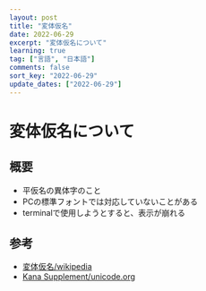 ```yaml
---
layout: post
title: "変体仮名"
date: 2022-06-29
excerpt: "変体仮名について"
learning: true
tag: ["言語", "日本語"]
comments: false
sort_key: "2022-06-29"
update_dates: ["2022-06-29"]
---
```


# 変体仮名について

## 概要
 - 平仮名の異体字のこと
 - PCの標準フォントでは対応していないことがある
 - terminalで使用しようとすると、表示が崩れる

## 参考
 - [変体仮名/wikipedia](https://ja.wikipedia.org/wiki/%E5%A4%89%E4%BD%93%E4%BB%AE%E5%90%8D)
 - [Kana Supplement/unicode.org](http://www.unicode.org/charts/PDF/U1B000.pdf)
